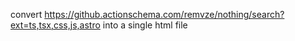 convert https://github.actionschema.com/remvze/nothing/search?ext=ts,tsx,css,js,astro into a single html file
